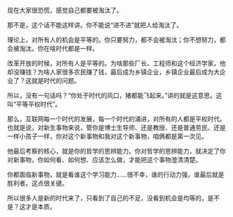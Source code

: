 现在大家很恐慌，感觉自己都要被淘汰了。

那不是，这个话不能这样讲。你不能说“进不进”就把人给淘汰了。

理论上，对所有人的机会是平等的。你只要努力，都不会被淘汰；你不想努力，都会被淘汰。你在啥时代都是一样。

改革开放的时候，对所有人是平等的。为啥那些厂长、工程师和这个经济学家，他却没赚钱？为啥人家很多农民赚了钱，最后成为乡镇企业，乡镇企业最后成为大企业了？这就是时代的问题。

所以，没有一句话吗？“你处于时代的风口，猪都能飞起来。”讲的就是这意思。这叫“平等平权时代”。

那么，互联网每一个时代的发展，每一个时代的涌进，对所有的人都是平权时代。也就是说，对新生事物来说，管你是博士生导师、还是教授、还是普通劳民、还是一样小孩子一样，你对这个新事物和我对这个新事物，咱俩都是第一次见。

他最后考察的核心，就是你的哲学的思辨能力。你对哲学的思辨能力，就决定了你对新事物，你如何看、如何想、应该怎么做，才能把这个事物澄清清楚。

你都面临新事物，就是看谁这个学习能力……很不幸，谁的行动力强，谁最后就是胜利者。这点很关键。

所以很多人是新的时代来了，只看到了自己的不足，没看到机会是均等的，是不是？这才是本质。
